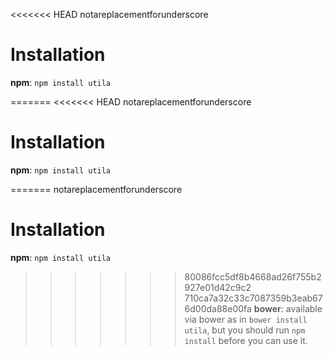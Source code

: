 <<<<<<< HEAD
notareplacementforunderscore

# Installation

**npm**: `npm install utila`

=======
<<<<<<< HEAD
notareplacementforunderscore

# Installation

**npm**: `npm install utila`

=======
notareplacementforunderscore

# Installation

**npm**: `npm install utila`

>>>>>>> 80086fcc5df8b4668ad26f755b2927e01d42c9c2
>>>>>>> 710ca7a32c33c7087359b3eab676d00da88e00fa
**bower**: available via bower as in `bower install utila`, but you should run `npm install` before you can use it.